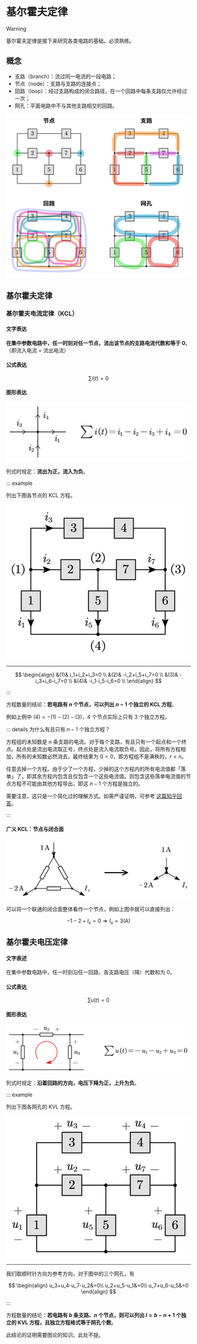# 基尔霍夫定律

> [!warning]
>
> 基尔霍夫定律是接下来研究各类电路的基础。必须熟练。

## 概念

- 支路（branch）：流过同一电流的一段电路；
- 节点（node）：支路与支路的连接点；
- 回路（loop）：经过支路构成的闭合路径，在一个回路中每条支路仅允许经过一次；
- 网孔：平面电路中不与其他支路相交的回路。

![](./images/k-concepts.svg)

## 基尔霍夫定律

### 基尔霍夫电流定律（KCL）

#### 文字表达

**在集中参数电路中，任一时刻对任一节点，流出该节点的支路电流代数和等于 0**。（即流入电流 $=$ 流出电流）

#### 公式表达

$$
\sum i(t)=0
$$

#### 图形表达

![](./images/kcl-graph.svg)

列式时规定：**流出为正，流入为负**。

::: example

列出下图各节点的 KCL 方程。

![](./images/kcl-example.svg)

---

$$
\begin{align}
&(1)& i_1+i_2+i_3=0 \\
&(2)& -i_2+i_5+i_7=0 \\
&(3)& -i_3+i_6-i_7=0 \\
&(4)& -i_1-i_5-i_6=0 \\
\end{align}
$$

:::

方程数量的结论：**若电路有 $n$ 个节点，可以列出 $n-1$ 个独立的 KCL 方程**。

例如上例中 $(4)=-(1)-(2)-(3)$，4 个节点实际上只有 3 个独立方程。

::: details 为什么有且只有 $n-1$ 个独立方程？

方程组的未知数是 $n$ 条支路的电流。对于每个支路，有且只有一个起点和一个终点。起点处是流出电流取正号，终点处是流入电流取负号。因此，将所有方程相加，所有的未知数必然消去，最终结果为 $0=0$，即方程组不是满秩的，$r<n$。

任意去掉一个方程。由于少了一个方程，少掉的这个方程内的所有电流值都「落单」了，即其余方程内包含且仅包含一个这些电流值。则包含这些落单电流值的节点方程不可能由其他方程导出，即这 $n-1$ 个方程是独立的。

需要注意，这只是一个简化过的理解方式。如需严谨证明，可参考 [这篇知乎回答](https://www.zhihu.com/question/378249460/answer/1790772753)。

:::

#### 广义 KCL：节点与闭合面

![](./images/kcl-simplify.svg)

可以将一个联通的闭合面整体看作一个节点，例如上图中就可以直接列出：

$$
-1-2+I_x=0\Rightarrow I_x=3\operatorname{(A)}
$$

## 基尔霍夫电压定律

#### 文字表述

在集中参数电路中，任一时刻沿任一回路，各支路电压（降）代数和为 0。

#### 公式表达

$$
\sum u(t)=0
$$

#### 图形表达

![](./images/kvl-graph.svg)

列式时规定：**沿着回路的方向，电压下降为正，上升为负**。

::: example

列出下图各网孔的 KVL 方程。

![](./images/kvl-example.svg)

---

我们取顺时针方向为参考方向，对于图中的三个网孔，有

$$
\begin{align}
u_3+u_4-u_7-u_2&=0\\
u_2+u_5-u_1&=0\\
u_7+u_6-u_5&=0
\end{align}
$$

:::

方程数量的结论：**若电路有 $b$ 条支路、$n$ 个节点，则可以列出 $l=b-n+1$ 个独立的 KVL 方程，且独立方程格式等于网孔个数**。

此结论的证明需要图论的知识。此处不提。
